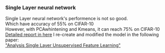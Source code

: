 ### Single Layer neural network  
Single Layer neural network's performence is not so good.  
Which have accuracy of 55% on CIFAR-10  
However, with PCAwhintening and Kmeans, it can reach 75% on CIFAR-10  
[Detailed report in here](https://github.com/yihui-he/Single-Layer-neural-network-with-PCAwhitening-Kmeans/blob/master/report/mp1_Yihui%20He.pdf)
I re-create and modified the model in the following paper:  
["Analysis Single Layer Unsupervised Feature Learning"](http://ai.stanford.edu/~ang/papers/nipsdlufl10-AnalysisSingleLayerUnsupervisedFeatureLearning.pdf)
